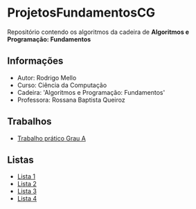 # ProjetosFundamentosCG
Repositório contendo os algoritmos da cadeira de **Algoritmos e Programação: Fundamentos**
## Informações
- Autor: Rodrigo Mello
- Curso: Ciência da Computação
- Cadeira: 'Algoritmos e Programação: Fundamentos'
- Professora: Rossana Baptista Queiroz

## Trabalhos
- [Trabalho prático Grau A](https://github.com/rodrigo-mello-hw08/ProjetosFundamentosCG/tree/main/trabalho1GA)

## Listas
- [Lista 1](https://github.com/rodrigo-mello-hw08/ProjetosFundamentosCG/tree/main/lista1)
- [Lista 2](https://github.com/rodrigo-mello-hw08/ProjetosFundamentosCG/tree/main/lista2)
- [Lista 3](https://github.com/rodrigo-mello-hw08/ProjetosFundamentosCG/tree/main/lista3)
- [Lista 4](https://github.com/rodrigo-mello-hw08/ProjetosFundamentosCG/tree/main/lista4)

